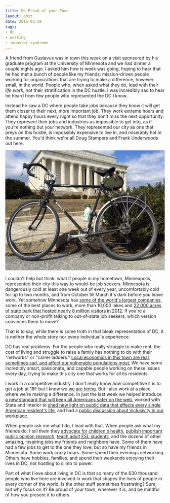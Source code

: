 ```yaml
--- 
title: Be Proud of your Town 
layout: post 
date: 2015-03-18 
tags: 
- dc 
- working 
- impostor syndrome 
--- 
```

A friend from Gustavus was in town this week on a visit sponsored by his
graduate program at the University of Minnesota and we had dinner a couple
nights ago. I asked him how is week was going, hoping to hear that he had met a
bunch of people like my friends: mission-driven people working for organizations
that are trying to make a difference, however small, in the world. People who,
when asked what they do, lead with their _life work_, not their stratification
in the DC hustle. I was incredibly sad to hear he heard from few people who
represented the DC I know.

Instead he saw a DC where people take jobs because they know it will get them
closer to their next, more important job. They work extreme hours and attend
happy hours every night so that they don't miss the next opportunity. They
represent their jobs and industries as impossible to get into, as if you're
nothing but your network. They represented our city as one that preys on this
hustle, is impossibly expensive to live in, and miserably hot in the summer.
You'd think we're all Doug Stampers and Frank Underwoods out here.

![Did you know you can ride a bike from DC to Pittsburgh? You can also ride to Annapolis, MD and from there you can ride to Baltimore, and form there you can ride all the way to York, PA. You can do all that starting from the Lincoln Memorial.](/assets/images/bikedc.jpg)

I couldn't help but think: what if people in my hometown, Minneapolis,
represented their city this way to would-be job seekers. Minnesota is
dangerously cold at least one week out of every year, uncomfortably cold for up
to two months, and from October till March it's dark before you leave work. Yet
somehow Minnesota has [some of the world's largest companies][2], some of the
best places to work, more than 10,000 lakes and [22,000 acres of state park that
hosted nearly 8 million visitors in 2012][3]. If you're a company or non-profit
talking to out-of-state job seekers, which version convinces them to move?

That is to say, while there is some truth in that bleak representation of DC, it
is neither the whole story nor every individual's experience. 

DC has real problems. For the people who really struggle to make rent, the cost
of living and struggle to raise a family has nothing to do with their "networks"
or "carrer ladders." [Local economics in this town are real, sometimes sad, and
affect our vulnerable populations most.][10] We have some incredibly smart,
passionate, and capable people working on these issues every day, trying to make
this city one that works for all its residents.

I work in a competitive industry. I don't really know _how_ competitive it is to
get a job at 18F but I know we [we are hiring][1]. But I also work at a place
where we're making a difference. In just the last week we helped introduce [a
new standard that will keep all Americans safer on the web][4], worked with
State and Interior to [shed new light on public data that effects every single
American resident's life][5], and had a [public discussion about inclusivity in
our workplace][6]. 

When people ask me what I do, I lead with that. When people ask what my friends
do, I tell them they [advocate for children's health][7], [publish important
public opinion research][8], [teach adult ESL students][9], and the dozens of
other amazing, inspiring jobs my friends and neighbors have. Some of them have
had a few jobs to get to the one they love, but so have my friends in Minnesota.
Some work crazy hours. Some spend their evenings networking. Others have
hobbies, families, and spend their weekends enjoying their lives in DC, not
hustling to climb to power.

Part of what I love about living in DC is that so many of the 630 thousand
people who live here are involved in work that shapes the lives of people in
every corner of the world. Is the other stuff sometimes frustrating? Sure, but
why focus on it? Be proud of your town, wherever it is, and be mindful of how
you present it to others.

[1]: https://18f.gsa.gov/2015/02/25/We-Are-Hiring/
[2]: http://mn.gov/deed/business/locating-minnesota/companies-employers/fortune500.jsp
[3]: http://www.dnr.state.mn.us/faq/mnfacts/state_parks.html
[4]: https://18f.gsa.gov/2015/03/17/for-public-comment-the-https-only-standard/
[5]: https://18f.gsa.gov/2015/03/18/sunshine-week-extractive-industries-transparency-initiative-event/
[6]: https://18f.gsa.gov/2015/03/17/does-18f-pass-the-bechdel-test-for-tech/
[7]: https://www.aap.org/en-us/Pages/Default.aspx
[8]: http://www.pewresearch.org/
[9]: http://www.carlosrosario.org/
[10]: http://www.dcfpi.org/left-behind-dcs-economic-recovery-is-not-reaching-all-residents